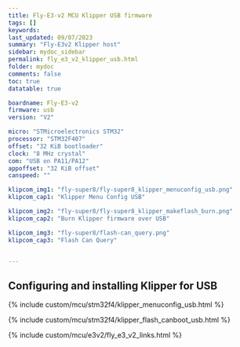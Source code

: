 ```yaml
---
title: Fly-E3-v2 MCU Klipper USB firmware
tags: []
keywords: 
last_updated: 09/07/2023
summary: "Fly-E3v2 Klipper host"
sidebar: mydoc_sidebar
permalink: fly_e3_v2_klipper_usb.html
folder: mydoc
comments: false
toc: true
datatable: true

boardname: Fly-E3-v2
firmware: usb
version: "V2"

micro: "STMicroelectronics STM32"
processor: "STM32F407"
offset: "32 KiB bootloader"
clock: "8 MHz crystal"
com: "USB on PA11/PA12"
appoffset: "32 KiB offset"
canspeed: ""

klipcom_img1: "fly-super8/fly-super8_klipper_menuconfig_usb.png"
klipcom_cap1: "Klipper Menu Config USB"

klipcom_img2: "fly-super8/fly-super8_klipper_makeflash_burn.png"
klipcom_cap2: "Burn Klipper firmware over USB"

klipcom_img3: "fly-super8/flash-can_query.png"
klipcom_cap3: "Flash Can Query"


---
```


## Configuring and installing Klipper for USB

{% include custom/mcu/stm32f4/klipper_menuconfig_usb.html %}

{% include custom/mcu/stm32f4/klipper_flash_canboot_usb.html %}

{% include custom/mcu/e3v2/fly_e3_v2_links.html %}